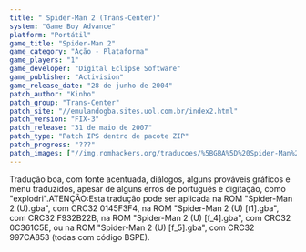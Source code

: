 ```yaml
---
title: " Spider-Man 2 (Trans-Center)"
system: "Game Boy Advance"
platform: "Portátil"
game_title: "Spider-Man 2"
game_category: "Ação - Plataforma"
game_players: "1"
game_developer: "Digital Eclipse Software"
game_publisher: "Activision"
game_release_date: "28 de junho de 2004"
patch_author: "Kinho"
patch_group: "Trans-Center"
patch_site: "//emulandogba.sites.uol.com.br/index2.html"
patch_version: "FIX-3"
patch_release: "31 de maio de 2007"
patch_type: "Patch IPS dentro de pacote ZIP"
patch_progress: "???"
patch_images: ["//img.romhackers.org/traducoes/%5BGBA%5D%20Spider-Man%202%20-%20Trans-Center%20-%201.png","//img.romhackers.org/traducoes/%5BGBA%5D%20Spider-Man%202%20-%20Trans-Center%20-%202.png","//img.romhackers.org/traducoes/%5BGBA%5D%20Spider-Man%202%20-%20Trans-Center%20-%203.png"]
---
```

Tradução boa, com fonte acentuada, diálogos, alguns prováveis gráficos e menu traduzidos, apesar de alguns erros de português e digitação, como "explodri".ATENÇÃO:Esta tradução pode ser aplicada na ROM "Spider-Man 2 (U).gba", com CRC32 0145F3F4, na ROM "Spider-Man 2 (U) [t1].gba", com CRC32 F932B22B, na ROM "Spider-Man 2 (U) [f_4].gba", com CRC32 0C361C5E, ou na ROM "Spider-Man 2 (U) [f_5].gba", com CRC32 997CA853 (todas com código BSPE).